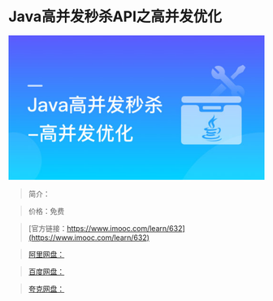 # Java高并发秒杀API之高并发优化

![img](../../assets/5fe442f00001518805400304.jpg)

> 简介：

> 价格：免费

> [官方链接：https://www.imooc.com/learn/632](https://www.imooc.com/learn/632)

> [阿里网盘：]()

> [百度网盘：]()

> [夸克网盘：]()
